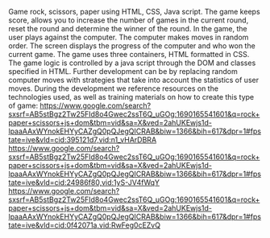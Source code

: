 Game rock, scissors, paper using HTML, CSS, Java script. The game keeps score, allows you to increase the number of games in the current round, reset the round and determine the winner of the round. In the game, the user plays against the computer. The computer makes moves in random order. The screen displays the progress of the computer and who won the current game.
The game uses three containers, HTML formatted in CSS. The game logic is controlled by a java script through the DOM and classes specified in HTML.
Further development can be by replacing random computer moves with strategies that take into account the statistics of user moves.
During the development we reference resources on the technologies used, as well as training materials on how to create this type of game:
https://www.google.com/search?sxsrf=AB5stBgz2Tw25FId8o4Gwec2ssT6Q_uGOg:1690165541601&q=rock+paper+scissors+js+dom&tbm=vid&sa=X&ved=2ahUKEwjs1d-lpaaAAxWYnokEHYyCAZgQ0pQJegQICRAB&biw=1366&bih=617&dpr=1#fpstate=ive&vld=cid:395121d7,vid:n1_vHArDBRA
https://www.google.com/search?sxsrf=AB5stBgz2Tw25FId8o4Gwec2ssT6Q_uGOg:1690165541601&q=rock+paper+scissors+js+dom&tbm=vid&sa=X&ved=2ahUKEwjs1d-lpaaAAxWYnokEHYyCAZgQ0pQJegQICRAB&biw=1366&bih=617&dpr=1#fpstate=ive&vld=cid:24986f80,vid:1yS-JV4fWqY
https://www.google.com/search?sxsrf=AB5stBgz2Tw25FId8o4Gwec2ssT6Q_uGOg:1690165541601&q=rock+paper+scissors+js+dom&tbm=vid&sa=X&ved=2ahUKEwjs1d-lpaaAAxWYnokEHYyCAZgQ0pQJegQICRAB&biw=1366&bih=617&dpr=1#fpstate=ive&vld=cid:0f42071a,vid:RwFeg0cEZvQ

